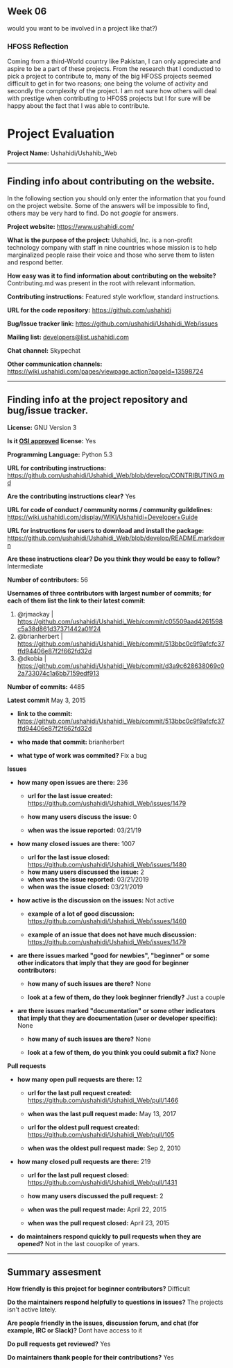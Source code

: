 ## Week 06

would you want to be involved in a project like that?)

### HFOSS Reflection
Coming from a third-World country like Pakistan, I can only appreciate and aspire to be a part of these projects. From the research that I conducted to pick a project to contribute to, many of the big HFOSS projects seemed difficult to get in for two reasons; one being the volume of activity and secondly the complexity of the project. I am not sure how others will deal with prestige when contributing to HFOSS projects but I for sure will be happy about the fact that I was able to contribute.


# Project Evaluation 

__Project Name:__ Ushahidi/Ushahib_Web

---

## Finding info about contributing on the website.

In the following section you should only enter the information that you
found on the project website. Some of the answers will be impossible to find, others
may be very hard to find. Do not _google_ for answers.

__Project website:__ https://www.ushahidi.com/


__What is the purpose of the project:__ Ushahidi, Inc. is a non-profit technology company with staff in nine countries whose mission is to help marginalized people raise their voice and those who serve them to listen and respond better. 


__How easy was it to find information about contributing on the website?__ Contributing.md was present in the root with relevant information.


__Contributing instructions:__ Featured style workflow, standard instructions.

__URL for the code repository:__ https://github.com/ushahidi

__Bug/Issue tracker link:__ https://github.com/ushahidi/Ushahidi_Web/issues

__Mailing list:__ developers@list.ushahidi.com

__Chat channel:__ Skypechat

__Other communication channels:__ https://wiki.ushahidi.com/pages/viewpage.action?pageId=13598724


---

## Finding info at the project repository and bug/issue tracker.

__License:__ GNU Version 3

__Is it [OSI approved](https://opensource.org/licenses/alphabetical) license:__ Yes

__Programming Language:__ Python 5.3

__URL for contributing instructions:__ https://github.com/ushahidi/Ushahidi_Web/blob/develop/CONTRIBUTING.md

__Are the contributing instructions clear?__ Yes


__URL for code of conduct / community norms / community guildelines:__ https://wiki.ushahidi.com/display/WIKI/Ushahidi+Developer+Guide

__URL for instructions for users to download and install the package:__ https://github.com/ushahidi/Ushahidi_Web/blob/develop/README.markdown


__Are these instructions clear? Do you think they would be easy to follow?__ Intermediate


__Number of contributors:__ 56


__Usernames of three contributors with largest number of commits; for
each of them list the link to their latest commit__:

1. @rjmackay | https://github.com/ushahidi/Ushahidi_Web/commit/c05509aad4261598c5a38d861d37371442a01f24
2. @brianherbert | https://github.com/ushahidi/Ushahidi_Web/commit/513bbc0c9f9afcfc37ffd94406e87f2f662fd32d
3. @dkobia | https://github.com/ushahidi/Ushahidi_Web/commit/d3a9c628638069c02a733074c1a6bb7159edf913


__Number of commits:__ 4485

__Latest commit__ May 3, 2015

- __link to the commit:__ https://github.com/ushahidi/Ushahidi_Web/commit/513bbc0c9f9afcfc37ffd94406e87f2f662fd32d

- __who made that commit:__ brianherbert

- __what type of work was commited?__ Fix a bug

__Issues__

- __how many open issues are there:__ 236

    - __url for the last issue created:__ https://github.com/ushahidi/Ushahidi_Web/issues/1479

    - __how many users discuss the issue:__ 0
    
    - __when was the issue reported:__ 03/21/19
    

- __how many closed issues are there:__ 1007
    - __url for the last issue closed:__ https://github.com/ushahidi/Ushahidi_Web/issues/1480
    - __how many users discussed the issue:__ 2
    - __when was the issue reported:__ 03/21/2019
    - __when was the issue closed:__ 03/21/2019

- __how active is the discussion on the issues:__ Not active

    - __example of a lot of good discussion:__ https://github.com/ushahidi/Ushahidi_Web/issues/1460
    
    - __example of an issue that does not have much discussion:__ https://github.com/ushahidi/Ushahidi_Web/issues/1479



- __are there issues marked "good for newbies", "beginner" or some other indicators that imply that they are good for beginner contributors:__

    - __how many of such issues are there?__ None
    
    - __look at a few of them, do they look beginner friendly?__ Just a couple



- __are there issues marked "documentation" or some other indicators that imply that they are documentation (user or developer specific):__ None

    - __how many of such issues are there?__ None
    
    - __look at a few of them, do you think you could submit a fix?__ None



__Pull requests__

- __how many open pull requests are there:__ 12

    - __url for the last pull request created:__ https://github.com/ushahidi/Ushahidi_Web/pull/1466 
    
    - __when was the last pull request made:__ May 13, 2017

    - __url for the oldest pull request created:__ https://github.com/ushahidi/Ushahidi_Web/pull/105
    
    - __when was the oldest pull request made:__ Sep 2, 2010

- __how many closed pull requests are there:__ 219

    - __url for the last pull request closed:__ https://github.com/ushahidi/Ushahidi_Web/pull/1431
    
    - __how many users discussed the pull request:__ 2
    
    - __when was the pull request made:__ April 22, 2015
    
    - __when was the pull request closed:__ April 23, 2015
    

- __do maintainers respond quickly to pull requests when they are opened?__ Not in the last couoplke of years.





---


## Summary assesment
__How friendly is this project for beginner contributors?__ Difficult


__Do the maintainers respond helpfully to questions in issues?__ The projects isn't active lately.


__Are people friendly in the issues, discussion forum, and chat (for example, IRC or Slack)?__ Dont have access to it



__Do pull requests get reviewed?__ Yes



__Do maintainers thank people for their contributions?__ Yes
